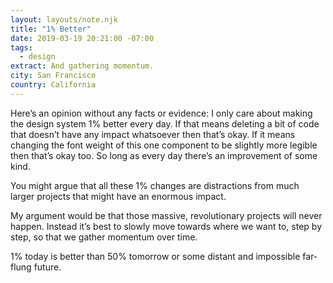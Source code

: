 ```yaml
---
layout: layouts/note.njk
title: "1% Better"
date: 2019-03-19 20:21:00 -07:00
tags:
  - design
extract: And gathering momentum.
city: San Francisco
country: California
---
```


Here’s an opinion without any facts or evidence: I only care about making the design system 1% better every day. If that means deleting a bit of code that doesn’t have any impact whatsoever then that’s okay. If it means changing the font weight of this one component to be slightly more legible then that’s okay too. So long as every day there’s an improvement of some kind.

You might argue that all these 1% changes are distractions from much larger projects that might have an enormous impact.

My argument would be that those massive, revolutionary projects will never happen. Instead it’s best to slowly move towards where we want to, step by step, so that we gather momentum over time.

1% today is better than 50% tomorrow or some distant and impossible far-flung future.
